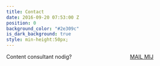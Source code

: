 ```yaml
---
title: Contact
date: 2016-09-20 07:53:00 Z
position: 0
background_color: "#2e309c"
is_dark_background: true
style: min-height:50px;
---
```


Content consultant nodig? <a href="#" class="btn btn-primary btn-lg mailto" style="margin-left:30%">MAIL MIJ</a>